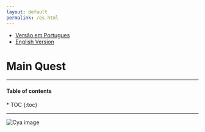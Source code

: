 ```yaml
---
layout: default
permalink: /es.html
---
```


* [Versão em Portugues](https://meta.gpupo.com/dockerized-helloworld/pt_BR.html)
* [English Version](https://meta.gpupo.com/dockerized-helloworld/en.html)

# Main Quest

---
#### Table of contents

<div id="inline_toc" markdown="1">
* TOC
{:toc}
</div>

---

![Cya image](https://meta.gpupo.com/dockerized-helloworld/img/pizzatime.jpg)

